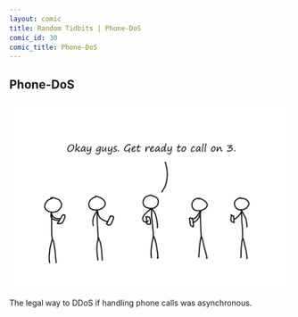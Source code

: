 ```yaml
---
layout: comic
title: Random Tidbits | Phone-DoS
comic_id: 30
comic_title: Phone-DoS
---
```


## Phone-DoS

<img id="img30" src="/assets/images/30.png">

The legal way to DDoS if handling phone calls was asynchronous.
